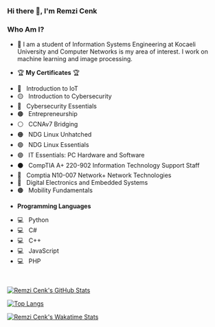 ### Hi there 👋, I'm Remzi Cenk

<!--
**rcenk/rcenk** is a ✨ _special_ ✨ repository because its `README.md` (this file) appears on your GitHub profile.

Here are some ideas to get you started:

- 🔭 I’m currently working on ...
- 🌱 I’m currently learning ...
- 👯 I’m looking to collaborate on ...
- 🤔 I’m looking for help with ...
- 💬 Ask me about ...
- 📫 How to reach me: ...
- 😄 Pronouns: ...
- ⚡ Fun fact: ...
-->

<h3> Who Am I? </h3>

- 💬 I am a student of Information Systems Engineering at Kocaeli University and Computer Networks is my area of interest. I work on machine learning and image processing.

- 🏆 **My Certificates** 🏆
* 🔴 &nbsp; Introduction to IoT
* 🟡 &nbsp; Introduction to Cybersecurity
* 🔵 &nbsp; Cybersecurity Essentials
* 🟤 &nbsp; Entrepreneurship
* ⚪ &nbsp; CCNAv7 Bridging
* 🟠 &nbsp; NDG Linux Unhatched
* 🟢 &nbsp; NDG Linux Essentials
* 🟣 &nbsp; IT Essentials: PC Hardware and Software
* ⚫ &nbsp; CompTIA A+ 220-902 Information Technology Support Staff
* 🔴 &nbsp; Comptia N10-007 Network+ Network Technologies
* 🔵 &nbsp; Digital Electronics and Embedded Systems
* 🟤 &nbsp; Mobility Fundamentals

- **Programming Languages**
* 💻 &nbsp; Python
* 💻 &nbsp; C#
* 💻 &nbsp; C++
* 💻 &nbsp; JavaScript
* 💻 &nbsp; PHP

</br>

[![Remzi Cenk's GitHub Stats](https://github-readme-stats.vercel.app/api?username=rcenk&show_icon=true&theme=dark)](https://github.com/rcenk/)

[![Top Langs](https://github-readme-stats.vercel.app/api/top-langs/?username=rcenk&layout=compact)](https://github.com/rcenk/)

[![Remzi Cenk's Wakatime Stats](https://github-readme-stats.vercel.app/api/wakatime?username=rcenk)](https://github.com/rcenk/)
